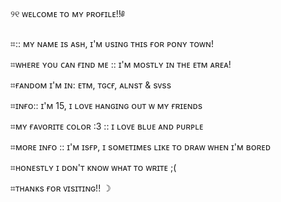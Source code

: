 ୨୧ ᴡᴇʟᴄᴏᴍᴇ ᴛᴏ ᴍʏ ᴘʀᴏғɪʟᴇ!!༅

⌗:: ᴍʏ ɴᴀᴍᴇ ɪs ᴀsʜ, ɪ'ᴍ ᴜsɪɴɢ ᴛʜɪs ғᴏʀ ᴘᴏɴʏ ᴛᴏᴡɴ! 

⌗ᴡʜᴇʀᴇ ʏᴏᴜ ᴄᴀɴ ғɪɴᴅ ᴍᴇ :: ɪ'ᴍ ᴍᴏsᴛʟʏ ɪɴ ᴛʜᴇ ᴇᴛᴍ ᴀʀᴇᴀ!

⌗ғᴀɴᴅᴏᴍ ɪ'ᴍ ɪɴ: ᴇᴛᴍ, ᴛɢᴄғ, ᴀʟɴsᴛ & sᴠss

⌗ɪɴғᴏ:: ɪ'ᴍ 15, ɪ ʟᴏᴠᴇ ʜᴀɴɢɪɴɢ ᴏᴜᴛ ᴡ ᴍʏ ғʀɪᴇɴᴅs

⌗ᴍʏ ғᴀᴠᴏʀɪᴛᴇ ᴄᴏʟᴏʀ :3 :: ɪ ʟᴏᴠᴇ ʙʟᴜᴇ ᴀɴᴅ ᴘᴜʀᴘʟᴇ

⌗ᴍᴏʀᴇ ɪɴғᴏ :: ɪ'ᴍ ɪsғᴘ, ɪ sᴏᴍᴇᴛɪᴍᴇs ʟɪᴋᴇ ᴛᴏ ᴅʀᴀᴡ ᴡʜᴇɴ ɪ'ᴍ ʙᴏʀᴇᴅ

⌗ʜᴏɴᴇsᴛʟʏ ɪ ᴅᴏɴ'ᴛ ᴋɴᴏᴡ ᴡʜᴀᴛ ᴛᴏ ᴡʀɪᴛᴇ ;( 

⌗ᴛʜᴀɴᴋs ғᴏʀ ᴠɪsɪᴛɪɴɢ!! ☽
